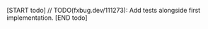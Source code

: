 <!-- TODO(fxbug.dev/111273): Remove this file once tests are added. -->

[START todo]
// TODO(fxbug.dev/111273): Add tests alongside first implementation.
[END todo]
